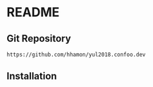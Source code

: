 README
======

Git Repository
--------------

    https://github.com/hhamon/yul2018.confoo.dev

Installation
------------

